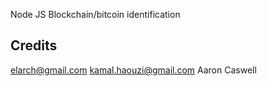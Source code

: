 

Node JS Blockchain/bitcoin identification

## Credits
elarch@gmail.com
kamal.haouzi@gmail.com
Aaron Caswell
